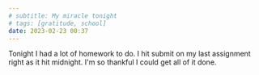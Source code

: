 ```yaml
---
# subtitle: My miracle tonight
# tags: [gratitude, school]
date: 2023-02-23 00:37
---
```


Tonight I had a lot of homework to do. I hit submit on my last assignment right as it hit midnight. I'm so thankful I could get all of it done.
